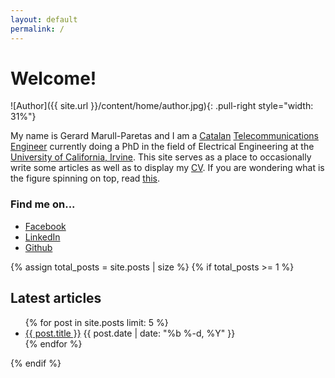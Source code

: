 ```yaml
---
layout: default
permalink: /
---
```


# Welcome!

![Author]({{ site.url }}/content/home/author.jpg){: .pull-right style="width: 31%"}

My name is Gerard Marull-Paretas and I am a
[Catalan](http://en.wikipedia.org/wiki/Catalonia) [Telecommunications
Engineer](http://en.wikipedia.org/wiki/Telecommunications_engineering) currently
doing a PhD in the field of Electrical Engineering at the [University of
California, Irvine](http://www.eng.uci.edu). This site serves as a place to
occasionally write some articles as well as to display my [CV](/cv/).  If you
are wondering what is the figure spinning on top, read
[this](http://en.wikipedia.org/wiki/Lissajous_curve).

### Find me on...

* [Facebook](//facebook.com/gmarullp)
* [LinkedIn](//uk.linkedin.com/in/gmarullp)
* [Github](//github.com/teslabs)

{% assign total_posts = site.posts | size %}
{% if total_posts >= 1 %}
## Latest articles
<ul>
  {% for post in site.posts limit: 5 %}
  <li>
    <a href="{{ post.url | prepend: site.baseurl }}">{{ post.title }}</a>
    <span class="post-date">{{ post.date | date: "%b %-d, %Y" }}</span>
  </li>
  {% endfor %}
</ul>
{% endif %}
